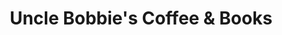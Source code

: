 ---
title: "Uncle Bobbie's Coffee & Books"
url: /philadelphia/uncle-bobbies-coffee-und-books/
shop: Bücher
---